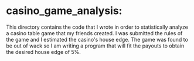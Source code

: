 casino_game_analysis:
============================

This directory contains the code that I wrote in order to statistically analyze a casino table game that my friends created. I was submitted the rules of the game and I estimated the casino's house edge. The game was found to be out of wack so I am writing a program that will fit the payouts to obtain the desired house edge of 5%.
